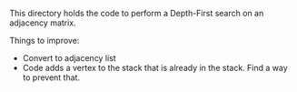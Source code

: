 This directory holds the code to perform a Depth-First search on an adjacency matrix.

Things to improve:
- Convert to adjacency list
- Code adds a vertex to the stack that is already in the stack. Find a way to prevent that.